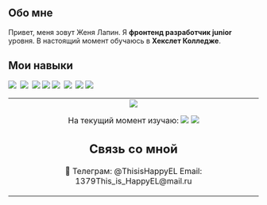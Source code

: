 ## Обо мне

Привет, меня зовут Женя Лапин. Я **фронтенд разработчик junior** уровня. В настоящий момент обучаюсь в **Хекслет Колледже**.

## Мои навыки

<img src="https://img.shields.io/badge/HTML-%23E34F26.svg?logo=html5&logoColor=white"> 
<img src="https://img.shields.io/badge/CSS-1572B6?logo=css3&logoColor=fff"> 
<img src="https://img.shields.io/badge/JavaScript-F7DF1E?logo=javascript&logoColor=000">
<img src="https://img.shields.io/badge/Python-3776AB?logo=python&logoColor=fff">
<img src="https://img.shields.io/badge/GitHub-%23121011.svg?logo=github&logoColor=white"> 
<img src="https://img.shields.io/badge/npm-CB3837?logo=npm&logoColor=fff"> 
<img src="https://img.shields.io/badge/%D0%9E%D0%9E%D0%9F-blue?logo=c%2B%2B">
<img src="https://img.shields.io/badge/MVC-orange?logo=rubyonrails">

<table><tbody><tr border="none"><td width="50%" align="center">
<img src="https://www.codewars.com/users/This_is_Happy/badges/large">

На текущий момент изучаю:
<img src="https://img.shields.io/badge/React-%231B74D2?logo=react&logoColor=white">
<img src="https://img.shields.io/badge/TypeScript-%232D79C7?logo=typescript&logoColor=white">


## Связь со мной

<p align="center">🔗 Телеграм: @ThisisHappyEL </a> Email: 1379This_is_HappyEL@mail.ru</p>
